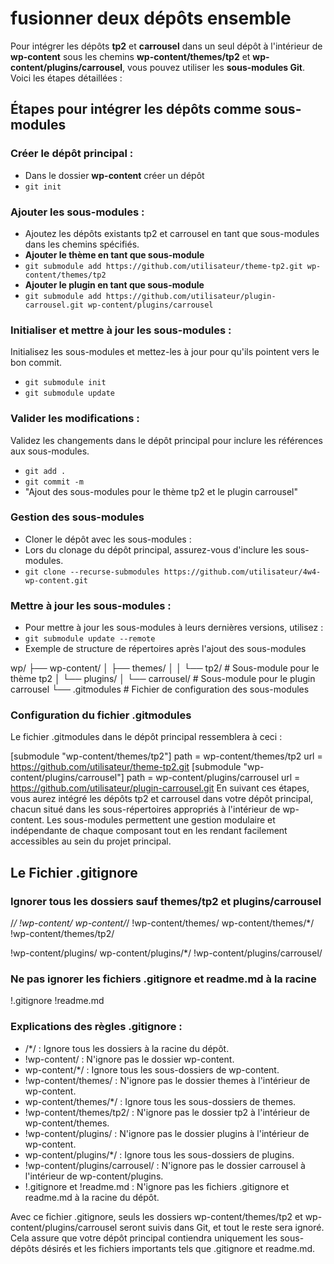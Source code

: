 # fusionner deux dépôts ensemble

Pour intégrer les dépôts **tp2** et **carrousel** dans un seul dépôt à l'intérieur de **wp-content** sous les chemins **wp-content/themes/tp2** et **wp-content/plugins/carrousel**, vous pouvez utiliser les **sous-modules Git**. 
Voici les étapes détaillées :

## Étapes pour intégrer les dépôts comme sous-modules


### Créer le dépôt principal :

- Dans le dossier **wp-content** créer un dépôt
- `git init`

### Ajouter les sous-modules :

- Ajoutez les dépôts existants tp2 et carrousel en tant que sous-modules dans les chemins spécifiés.
- **Ajouter le thème en tant que sous-module**
- `git submodule add https://github.com/utilisateur/theme-tp2.git wp-content/themes/tp2`
- **Ajouter le plugin en tant que sous-module**
- `git submodule add https://github.com/utilisateur/plugin-carrousel.git wp-content/plugins/carrousel`

### Initialiser et mettre à jour les sous-modules :

Initialisez les sous-modules et mettez-les à jour pour qu'ils pointent vers le bon commit.

- `git submodule init`
- `git submodule update`

### Valider les modifications :

Validez les changements dans le dépôt principal pour inclure les références aux sous-modules.

- `git add .`
- `git commit -m` 
- "Ajout des sous-modules pour le thème tp2 et le plugin carrousel"

### Gestion des sous-modules
- Cloner le dépôt avec les sous-modules :
- Lors du clonage du dépôt principal, assurez-vous d'inclure les sous-modules.
- `git clone --recurse-submodules https://github.com/utilisateur/4w4-wp-content.git`
  
### Mettre à jour les sous-modules :
- Pour mettre à jour les sous-modules à leurs dernières versions, utilisez :
- `git submodule update --remote`
- Exemple de structure de répertoires après l'ajout des sous-modules

wp/
├── wp-content/
│   ├── themes/
│   │   └── tp2/        # Sous-module pour le thème tp2
│   └── plugins/
│       └── carrousel/  # Sous-module pour le plugin carrousel
└── .gitmodules         # Fichier de configuration des sous-modules

### Configuration du fichier .gitmodules

Le fichier .gitmodules dans le dépôt principal ressemblera à ceci :

[submodule "wp-content/themes/tp2"]
    path = wp-content/themes/tp2
    url = https://github.com/utilisateur/theme-tp2.git
[submodule "wp-content/plugins/carrousel"]
    path = wp-content/plugins/carrousel
    url = https://github.com/utilisateur/plugin-carrousel.git
En suivant ces étapes, vous aurez intégré les dépôts tp2 et carrousel dans votre dépôt principal, chacun situé dans les sous-répertoires appropriés à l'intérieur de wp-content. Les sous-modules permettent une gestion modulaire et indépendante de chaque composant tout en les rendant facilement accessibles au sein du projet principal.


## Le Fichier .gitignore

### Ignorer tous les dossiers sauf themes/tp2 et plugins/carrousel
/*/
!wp-content/
wp-content/*/
!wp-content/themes/
wp-content/themes/*/
!wp-content/themes/tp2/

!wp-content/plugins/
wp-content/plugins/*/
!wp-content/plugins/carrousel/

### Ne pas ignorer les fichiers .gitignore et readme.md à la racine
!.gitignore
!readme.md


### Explications des règles .gitignore :

- /*/ : Ignore tous les dossiers à la racine du dépôt.
- !wp-content/ : N'ignore pas le dossier wp-content.
- wp-content/*/ : Ignore tous les sous-dossiers de wp-content.
- !wp-content/themes/ : N'ignore pas le dossier themes à l'intérieur de wp-content.
- wp-content/themes/*/ : Ignore tous les sous-dossiers de themes.
- !wp-content/themes/tp2/ : N'ignore pas le dossier tp2 à l'intérieur de wp-content/themes.
- !wp-content/plugins/ : N'ignore pas le dossier plugins à l'intérieur de wp-content.
- wp-content/plugins/*/ : Ignore tous les sous-dossiers de plugins.
- !wp-content/plugins/carrousel/ : N'ignore pas le dossier carrousel à l'intérieur de wp-content/plugins.
- !.gitignore et !readme.md : N'ignore pas les fichiers .gitignore et readme.md à la racine du dépôt.

Avec ce fichier .gitignore, seuls les dossiers wp-content/themes/tp2 et wp-content/plugins/carrousel seront suivis dans Git, et tout le reste sera ignoré. Cela assure que votre dépôt principal contiendra uniquement les sous-dépôts désirés et les fichiers importants tels que .gitignore et readme.md.
